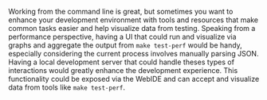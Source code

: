 Working from the command line is great, but sometimes you want to enhance your development environment with tools and resources that make common tasks easier and help visualize data from testing. Speaking from a performance perspective, having a UI that could run and visualize via graphs and aggregate the output from `make test-perf` would be handy, especially considering the current process involves manually parsing JSON. Having a local development server that could handle theses types of interactions would greatly enhance the development experience. This functionality could be exposed via the WebIDE and can accept and visualize data from tools like `make test-perf`.